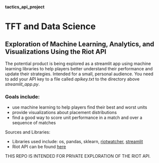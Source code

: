 #### tactics_api_project

# TFT and Data Science
## Exploration of Machine Learning, Analytics, and Visualizations Using the Riot API

The potential product is being explored as a streamlit app using machine learning libraries to help players better understand their performance and update their strategies.  Intended for a small, personal audience.  You need to add your API key to a file called
*apikey.txt* to the directory above *streamlit_app.py*.


### Goals include:
* use machine learning to help players find their best and worst units
* provide visualizations about placement distributions
* find a good way to score unit performance in a match and over a sequence of matches

Sources and Libraries:
* Libraries used include: os, pandas, sklearn, [riotwatcher](https://riot-watcher.readthedocs.io/en/latest/), [streamlit](https://streamlit.io/)
* Riot API can be found [here](https://developer.riotgames.com/)

THIS REPO IS INTENDED FOR PRIVATE EXPLORATION OF THE RIOT API.
